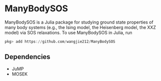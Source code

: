 # ManyBodySOS
ManyBodySOS is a Julia package for studying ground state properties of many body systems (e.g., the Ising model, the Heisenberg model, the XXZ model) via SOS relaxations. To use ManyBodySOS in Julia, run
```Julia
pkg> add https://github.com/wangjie212/ManyBodySOS
 ```

## Dependencies
- JuMP
- MOSEK
